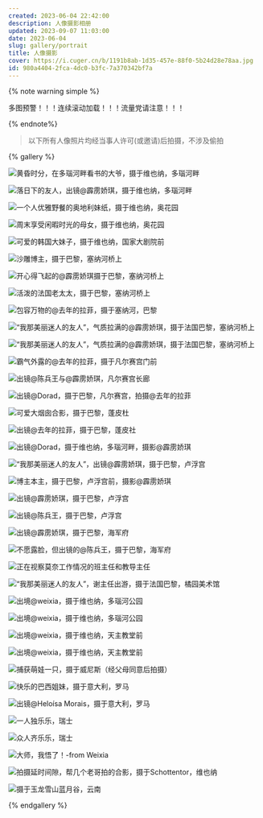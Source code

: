 ```yaml
---
created: 2023-06-04 22:42:00
description: 人像摄影相册
updated: 2023-09-07 11:03:00
date: 2023-06-04
slug: gallery/portrait
title: 人像摄影
cover: https://i.cuger.cn/b/1191b8ab-1d35-457e-88f0-5b24d28e78aa.jpg
id: 980a4404-2fca-4dc0-b3fc-7a370342bf7a
---
```


{% note warning simple %}

多图预警！！！连续滚动加载！！！流量党请注意！！！

{% endnote%}

> 以下所有人像照片均经当事人许可(或邀请)后拍摄，不涉及偷拍

{% gallery %}

![黄昏时分，在多瑙河畔看书的大爷，摄于维也纳，多瑙河畔](https://i.cuger.cn/b/9095734e-c1fd-47f5-908e-a72994cea03c.jpg)

![落日下的友人，出镜@霹雳娇琪，摄于维也纳，多瑙河畔](https://i.cuger.cn/b/51be67c5-4fe0-4587-ac43-c48341b2e60f.jpg)

![一个人优雅野餐的奥地利妹纸，摄于维也纳，奥花园](https://i.cuger.cn/b/72108e1c-a014-4cf0-86cb-749497ad7a48.jpg)

![周末享受闲暇时光的母女，摄于维也纳，奥花园](https://i.cuger.cn/b/60b8c2d8-dcac-4a98-986b-4e44159faad8.jpg)

![可爱的韩国大妹子，摄于维也纳，国家大剧院前](https://i.cuger.cn/b/4cf80e2b-dec5-4d5a-b93e-769d896a8e6c.jpg)

![沙雕博主，摄于巴黎，塞纳河桥上](https://i.cuger.cn/b/c3d38b25-6573-4bf8-b74f-6e941465e1d3.jpg)

![开心得飞起的@霹雳娇琪摄于巴黎，塞纳河桥上](https://i.cuger.cn/b/c3a868a9-a9a5-47b2-82ab-91c84635d6ba.jpg)

![活泼的法国老太太，摄于巴黎，塞纳河桥上](https://i.cuger.cn/b/70e10be9-57c2-4c54-811d-ece92796cb4a.jpg)

![包容万物的@去年的拉菲，摄于塞纳河，巴黎](https://i.cuger.cn/b/6934b727-db30-499e-9d06-8e237aa5bbd3.jpg)

![“我那美丽迷人的友人”，气质拉满的@霹雳娇琪，摄于法国巴黎，塞纳河桥上](https://i.cuger.cn/b/2de093e2-8138-4b8e-9518-fd4d09c7254c.jpg)

![“我那美丽迷人的友人”，气质拉满的@霹雳娇琪，摄于法国巴黎，塞纳河桥上](https://i.cuger.cn/b/442299a3-ec6b-4cdb-9c8b-405e69c017e6.jpg)

![霸气外露的@去年的拉菲，摄于凡尔赛宫门前](https://i.cuger.cn/b/4041eff2-3d7a-4f26-af3e-75378e3c27b3.jpg)

![出镜@陈兵王与@霹雳娇琪，凡尔赛宫长廊](https://i.cuger.cn/b/6c7d543d-de15-42af-aa50-671f41654bd6.jpg)

![出镜@Dorad，摄于巴黎，凡尔赛宫，拍摄@去年的拉菲](https://i.cuger.cn/b/f930c11c-3f7f-4c72-9bd6-2540366d4105.jpg)

![可爱大烟囱合影，摄于巴黎，蓬皮杜](https://i.cuger.cn/b/46cd1cf4-5881-4d6f-96ec-ef4a41bb0d28.jpg)

![出镜@去年的拉菲，摄于巴黎，蓬皮社](https://i.cuger.cn/b/225240f6-d424-4eb3-843a-df10587d7e11.jpg)

![出镜@Dorad，摄于维也纳，多瑙河畔，摄影@霹雳娇琪](https://i.cuger.cn/b/6f0f3816-e1a7-4e35-8518-f8b3535a574c.jpg)

![“我那美丽迷人的友人”，出镜@霹雳娇琪，摄于巴黎，卢浮宫](https://i.cuger.cn/b/b44d3b65-9186-4746-943f-2560e06f3957.jpg)

![博主本主，摄于巴黎，卢浮宫前，摄影@霹雳娇琪](https://i.cuger.cn/b/8cedd8c8-d034-4bd6-945b-eda354951cb0.jpg)

![出镜@霹雳娇琪，摄于巴黎，卢浮宫](https://i.cuger.cn/b/5112d6ec-1ed5-42ff-880e-a7d127ce9704.jpg)

![出镜@陈兵王，摄于巴黎，卢浮宫](https://i.cuger.cn/b/e70ffac3-f869-4af7-865d-29061cc6775c.jpg)

![出镜@霹雳娇琪，摄于巴黎，海军府](https://i.cuger.cn/b/2f545d84-64b6-42f1-87c3-a3563a654f20.jpg)

![不愿露脸，但出镜的@陈兵王，摄于巴黎，海军府](https://i.cuger.cn/b/e7fab025-47cb-4235-9267-01a34dc1834f.jpg)

![正在视察莫奈工作情况的班主任和教导主任](https://i.cuger.cn/b/46744c8f-a5e2-455a-b921-d206d83f4248.jpg)

![“我那美丽迷人的友人”，谢主任出游，摄于法国巴黎，橘园美术馆](https://i.cuger.cn/b/fa78db77-4e97-4dcd-a9bd-6969aefb94f0.jpg)

![出境@weixia，摄于维也纳，多瑙河公园](https://i.cuger.cn/b/006e8e48-d28b-443a-b457-6be8fefbaf89.jpg)

![出境@weixia，摄于维也纳，多瑙河公园](https://i.cuger.cn/b/c03294bf-84ab-4cea-84fd-613e986781ca.jpg)

![出境@weixia，摄于维也纳，天主教堂前](https://i.cuger.cn/b/0a47276c-cdff-49a5-99a3-a3dff4ba4fdf.jpg)

![出境@weixia，摄于维也纳，天主教堂前](https://i.cuger.cn/b/1a7a66af-d3ec-479d-89ba-bf8e939a369c.jpg)

![捕获萌娃一只，摄于威尼斯（经父母同意后拍摄）](https://i.cuger.cn/b/3bbb847d-99c1-4343-84fb-ea9b13598898.jpg)

![快乐的巴西姐妹，摄于意大利，罗马](https://i.cuger.cn/b/e09add1e-ed25-46b6-9d3e-94dbaeb86803.jpg)

![出镜@Heloísa Morais，摄于意大利，罗马](https://i.cuger.cn/b/30d6b58e-7a33-4b4d-a5c2-239428f2a87b.jpg)

![一人独乐乐，瑞士](https://i.cuger.cn/b/1679597198660-IMG_2263.jpg)

![众人齐乐乐，瑞士](https://i.cuger.cn/b/1679597285675-IMG_2335.jpg)

![大师，我悟了！-from Weixia](https://i.cuger.cn/b/1679593686393-2022_10_09_19_18_IMG_8847.jpg)

![拍摄延时间隙，帮几个老哥拍的合影，摄于Schottentor，维也纳](https://i.cuger.cn/b/2acd1ec6-6a4e-49b0-87db-972fdbd82e71.jpg)

![摄于玉龙雪山蓝月谷，云南](https://i.cuger.cn/b/fbe1fc88-a92f-41e4-a069-9c9f65f52d71.jpg)

{% endgallery %}
